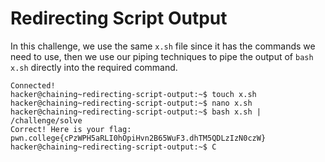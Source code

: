 # Redirecting Script Output
In this challenge, we use the same `x.sh` file since it has the commands we need to use, then we use our piping techniques to pipe the output of `bash x.sh` directly into the required command.
```
Connected!
hacker@chaining~redirecting-script-output:~$ touch x.sh
hacker@chaining~redirecting-script-output:~$ nano x.sh
hacker@chaining~redirecting-script-output:~$ bash x.sh | /challenge/solve
Correct! Here is your flag:
pwn.college{cPzWPH5aRLI0hOpiHvn2B65WuF3.dhTM5QDLzIzN0czW}
hacker@chaining~redirecting-script-output:~$ C
```
